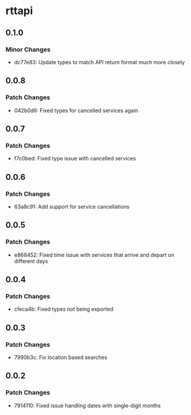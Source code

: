 # rttapi

## 0.1.0

### Minor Changes

- dc77e83: Update types to match API return format much more closely

## 0.0.8

### Patch Changes

- 042b0d6: Fixed types for cancelled services again

## 0.0.7

### Patch Changes

- f7c0bed: Fixed type issue with cancelled services

## 0.0.6

### Patch Changes

- 63a8c91: Add support for service cancellations

## 0.0.5

### Patch Changes

- e868452: Fixed time issue with services that arrive and depart on different days

## 0.0.4

### Patch Changes

- cfeca4b: Fixed types not being exported

## 0.0.3

### Patch Changes

- 7990b3c: Fix location based searches

## 0.0.2

### Patch Changes

- 7914110: Fixed issue handling dates with single-digit months
